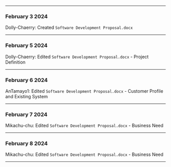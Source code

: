 ___
### February 3 2024
Dolly-Chaerry: Created ```Software Development Proposal.docx```
___
### February 5 2024
Dolly-Chaerry: Edited ```Software Development Proposal.docx``` - Project Definition
___
### February 6 2024
AnTamayo1: Edited ```Software Development Proposal.docx``` - Customer Profile and Existing System
___
### February 7 2024
Mikachu-chu: Edited ```Software Development Proposal.docx``` - Business Need
___
### February 8 2024
Mikachu-chu: Edited ```Software Development Proposal.docx``` - Business Need
___
